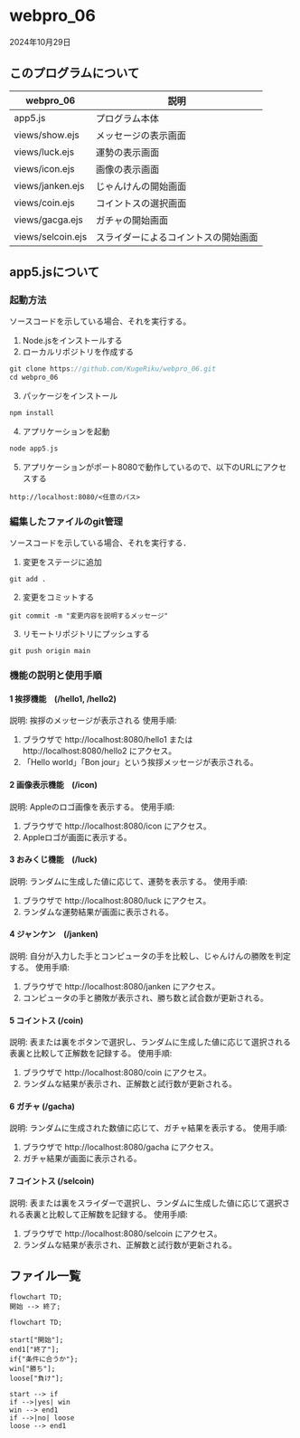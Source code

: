 # webpro_06
2024年10月29日
## このプログラムについて
webpro_06 | 説明
-|-
app5.js | プログラム本体
views/show.ejs | メッセージの表示画面
views/luck.ejs | 運勢の表示画面
views/icon.ejs | 画像の表示画面
views/janken.ejs | じゃんけんの開始画面
views/coin.ejs | コイントスの選択画面
views/gacga.ejs | ガチャの開始画面
views/selcoin.ejs | スライダーによるコイントスの開始画面

## app5.jsについて

###  起動方法
ソースコードを示している場合、それを実行する。
1. Node.jsをインストールする
1. ローカルリポジトリを作成する
```c
git clone https://github.com/KugeRiku/webpro_06.git
cd webpro_06
```
3. パッケージをインストール
```c
npm install
```
4. アプリケーションを起動
```c
node app5.js
```
5. アプリケーションがポート8080で動作しているので、以下のURLにアクセスする
```
http://localhost:8080/<任意のパス>
```

### 編集したファイルのgit管理
ソースコードを示している場合、それを実行する．
1. 変更をステージに追加
```
git add .
```
2. 変更をコミットする
```
git commit -m "変更内容を説明するメッセージ"
```
3. リモートリポジトリにプッシュする
```
git push origin main
```

### 機能の説明と使用手順
#### 1 挨拶機能　(/hello1, /hello2)
説明: 挨拶のメッセージが表示される
使用手順: 
1. ブラウザで http://localhost:8080/hello1 または http://localhost:8080/hello2 にアクセス。
1. 「Hello world」「Bon jour」という挨拶メッセージが表示される。

#### 2 画像表示機能　(/icon)
説明: Appleのロゴ画像を表示する。
使用手順: 
1. ブラウザで http://localhost:8080/icon にアクセス。
1. Appleロゴが画面に表示する。

#### 3 おみくじ機能　(/luck)
説明: ランダムに生成した値に応じて、運勢を表示する。
使用手順: 
1. ブラウザで http://localhost:8080/luck にアクセス。
1. ランダムな運勢結果が画面に表示される。

#### 4 ジャンケン　(/janken)
説明: 自分が入力した手とコンピュータの手を比較し、じゃんけんの勝敗を判定する。
使用手順: 
1. ブラウザで http://localhost:8080/janken にアクセス。
1. コンピュータの手と勝敗が表示され、勝ち数と試合数が更新される。

#### 5 コイントス (/coin)
説明: 表または裏をボタンで選択し、ランダムに生成した値に応じて選択される表裏と比較して正解数を記録する。
使用手順: 
1. ブラウザで http://localhost:8080/coin にアクセス。
1. ランダムな結果が表示され、正解数と試行数が更新される。

#### 6 ガチャ (/gacha)
説明: ランダムに生成された数値に応じて、ガチャ結果を表示する。
使用手順: 
1. ブラウザで http://localhost:8080/gacha にアクセス。
1. ガチャ結果が画面に表示される。

#### 7 コイントス (/selcoin)
説明: 表または裏をスライダーで選択し、ランダムに生成した値に応じて選択される表裏と比較して正解数を記録する。
使用手順: 
1. ブラウザで http://localhost:8080/selcoin にアクセス。
1. ランダムな結果が表示され、正解数と試行数が更新される。


## ファイル一覧
```mermaid
flowchart TD;
開始 --> 終了;
```

```mermaid
flowchart TD;

start["開始"];
end1["終了"];
if{"条件に合うか"};
win["勝ち"];
loose["負け"];

start --> if
if -->|yes| win
win --> end1
if -->|no| loose
loose --> end1
```